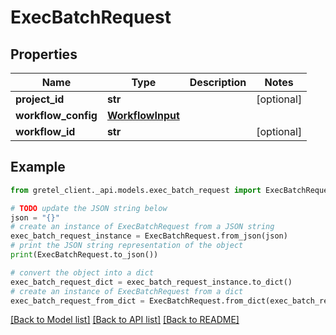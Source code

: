 # ExecBatchRequest


## Properties

Name | Type | Description | Notes
------------ | ------------- | ------------- | -------------
**project_id** | **str** |  | [optional] 
**workflow_config** | [**WorkflowInput**](WorkflowInput.md) |  | 
**workflow_id** | **str** |  | [optional] 

## Example

```python
from gretel_client._api.models.exec_batch_request import ExecBatchRequest

# TODO update the JSON string below
json = "{}"
# create an instance of ExecBatchRequest from a JSON string
exec_batch_request_instance = ExecBatchRequest.from_json(json)
# print the JSON string representation of the object
print(ExecBatchRequest.to_json())

# convert the object into a dict
exec_batch_request_dict = exec_batch_request_instance.to_dict()
# create an instance of ExecBatchRequest from a dict
exec_batch_request_from_dict = ExecBatchRequest.from_dict(exec_batch_request_dict)
```
[[Back to Model list]](../README.md#documentation-for-models) [[Back to API list]](../README.md#documentation-for-api-endpoints) [[Back to README]](../README.md)


